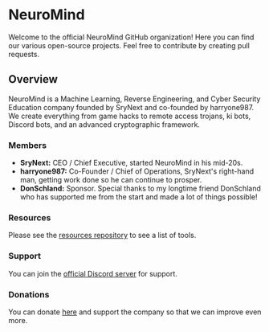# NeuroMind

Welcome to the official NeuroMind GitHub organization! Here you can find our various open-source projects. Feel free to contribute by creating pull requests.

## Overview

NeuroMind is a Machine Learning, Reverse Engineering, and Cyber Security Education company founded by SryNext and co-founded by harryone987. We create everything from game hacks to remote access trojans, ki bots, Discord bots, and an advanced cryptographic framework.

### Members

* **SryNext:** CEO / Chief Executive, started NeuroMind in his mid-20s.
* **harryone987:** Co-Founder / Chief of Operations, SryNext's right-hand man, getting work done so he can continue to prosper.
* **DonSchland:** Sponsor. Special thanks to my longtime friend DonSchland who has supported me from the start and made a lot of things possible!

### Resources

Please see the [resources repository](https://github.com/CleanSoftwareSolution/resources) to see a list of tools.

### Support

You can join the [official Discord server](https://discord.gg/CleanSoftwareSolution) for support.

### Donations

You can donate [here](https://www.paypal.com/donate/?hosted_button_id=XXXXXXX) and support the company so that we can improve even more.

